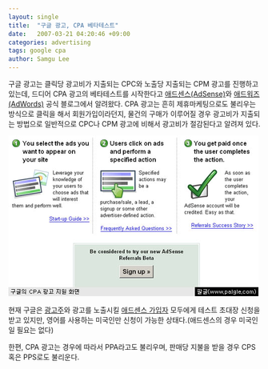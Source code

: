 ```yaml
---
layout: single
title:  "구글 광고, CPA 베타테스트"
date:   2007-03-21 04:20:46 +09:00
categories: advertising
tags: google cpa
author: Samgu Lee
---
```

구글 광고는 클릭당 광고비가 지출되는 CPC와 노출당 지출되는 CPM 광고를 진행하고 있는데, 드디어 CPA 광고의 베타테스트를 시작한다고 [애드센스(AdSense)](http://adsense.blogspot.com/2007/03/now-accepting-applications-for-new.html)와 [애드워즈(AdWords)](http://adwords.blogspot.com/2007/03/pay-per-action-beta-test.html) 공식 블로그에서 알려왔다. CPA 광고는 흔히 제휴마케팅으로도 불리우는 방식으로 클릭을 해서 회원가입이라던지, 물건의 구매가 이루어질 경우 광고비가 지출되는 방법으로 일반적으로 CPC나 CPM 광고에 비해서 광고비가 절감된다고 알려져 있다.

![구글 애드워즈의 CPA 광고 지원 화면](/assets/cpa-ad-of-google.jpg)

현재 구글은 [광고주](http://services.google.com/ads_inquiry/payperaction)와 광고를 노출시킬 [애드센스 가입자](http://services.google.com/ads_inquiry/adsense_referrals) 모두에게 테스트 초대장 신청을 받고 있지만, 영어를 사용하는 미국인만 신청이 가능한 상태다.(애드센스의 경우 미국인일 필요는 없다)

한편, CPA 광고는 경우에 따라서 PPA라고도 불리우며, 판매당 지불을 받을 경우 CPS 혹은 PPS로도 불리운다.
